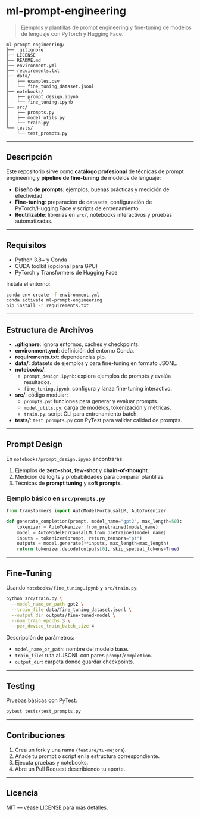 # ml-prompt-engineering

> Ejemplos y plantillas de prompt engineering y fine-tuning de modelos de lenguaje con PyTorch y Hugging Face.

```
ml-prompt-engineering/
├── .gitignore
├── LICENSE
├── README.md
├── environment.yml
├── requirements.txt
├── data/
│   ├── examples.csv
│   └── fine_tuning_dataset.jsonl
├── notebooks/
│   ├── prompt_design.ipynb
│   └── fine_tuning.ipynb
├── src/
│   ├── prompts.py
│   ├── model_utils.py
│   └── train.py
└── tests/
    └── test_prompts.py
```

---

## Descripción
Este repositorio sirve como **catálogo profesional** de técnicas de prompt engineering y **pipeline de fine-tuning** de modelos de lenguaje:
- **Diseño de prompts**: ejemplos, buenas prácticas y medición de efectividad.
- **Fine-tuning**: preparación de datasets, configuración de PyTorch/Hugging Face y scripts de entrenamiento.
- **Reutilizable**: librerías en `src/`, notebooks interactivos y pruebas automatizadas.

---

## Requisitos
- Python 3.8+ y Conda
- CUDA toolkit (opcional para GPU)
- PyTorch y Transformers de Hugging Face

Instala el entorno:
```bash
conda env create -f environment.yml
conda activate ml-prompt-engineering
pip install -r requirements.txt
```

---

## Estructura de Archivos

- **.gitignore**: ignora entornos, caches y checkpoints.
- **environment.yml**: definición del entorno Conda.
- **requirements.txt**: dependencias pip.
- **data/**: datasets de ejemplos y para fine-tuning en formato JSONL.
- **notebooks/**: 
  - `prompt_design.ipynb`: explora ejemplos de prompts y evalúa resultados.
  - `fine_tuning.ipynb`: configura y lanza fine-tuning interactivo.
- **src/**: código modular:
  - `prompts.py`: funciones para generar y evaluar prompts.
  - `model_utils.py`: carga de modelos, tokenización y métricas.
  - `train.py`: script CLI para entrenamiento batch.
- **tests/**: `test_prompts.py` con PyTest para validar calidad de prompts.

---

## Prompt Design
En `notebooks/prompt_design.ipynb` encontrarás:
1. Ejemplos de **zero-shot**, **few-shot** y **chain-of-thought**.
2. Medición de logits y probabilidades para comparar plantillas.
3. Técnicas de **prompt tuning** y **soft prompts**.

### Ejemplo básico en `src/prompts.py`
```python
from transformers import AutoModelForCausalLM, AutoTokenizer

def generate_completion(prompt, model_name="gpt2", max_length=50):
    tokenizer = AutoTokenizer.from_pretrained(model_name)
    model = AutoModelForCausalLM.from_pretrained(model_name)
    inputs = tokenizer(prompt, return_tensors="pt")
    outputs = model.generate(**inputs, max_length=max_length)
    return tokenizer.decode(outputs[0], skip_special_tokens=True)
```

---

## Fine-Tuning
Usando `notebooks/fine_tuning.ipynb` y `src/train.py`:
```bash
python src/train.py \
  --model_name_or_path gpt2 \
  --train_file data/fine_tuning_dataset.jsonl \
  --output_dir outputs/fine-tuned-model \
  --num_train_epochs 3 \
  --per_device_train_batch_size 4
```
Descripción de parámetros:
- `model_name_or_path`: nombre del modelo base.
- `train_file`: ruta al JSONL con pares `prompt`/`completion`.
- `output_dir`: carpeta donde guardar checkpoints.

---

## Testing
Pruebas básicas con PyTest:
```bash
pytest tests/test_prompts.py
```

---

## Contribuciones
1. Crea un fork y una rama (`feature/tu-mejora`).
2. Añade tu prompt o script en la estructura correspondiente.
3. Ejecuta pruebas y notebooks.
4. Abre un Pull Request describiendo tu aporte.

---

## Licencia
MIT — véase [LICENSE](LICENSE) para más detalles.
